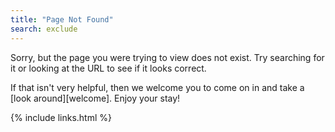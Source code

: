 ```yaml
---
title: "Page Not Found"
search: exclude
---  
```


Sorry, but the page you were trying to view does not exist. Try searching for it or looking at the URL to see if it looks correct.

If that isn't very helpful, then we welcome you to come on in and take a [look around][welcome].  Enjoy your stay!

{% include links.html %}

